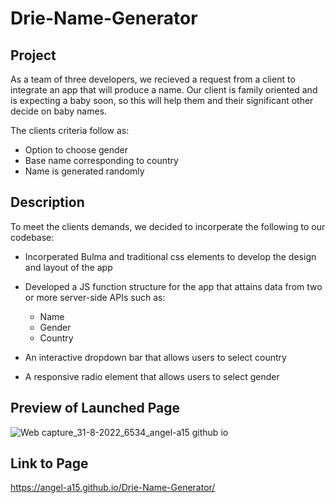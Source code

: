 # Drie-Name-Generator

## Project

As a team of three developers, we recieved a request from a client to integrate an app 
that will produce a name. Our client is family oriented and is expecting a baby
soon, so this will help them and their significant other decide on baby names.

The clients criteria follow as:

* Option to choose gender
* Base name corresponding to country
* Name is generated randomly

## Description

To meet the clients demands, we decided to incorperate the following to our codebase:

* Incorperated Bulma and traditional css elements to develop the design and layout of the app

* Developed a JS function structure for the app that attains data from two or more server-side APIs
such as: 
  * Name
  * Gender
  * Country
  
* An interactive dropdown bar that allows users to select country
* A responsive radio element that allows users to select gender

## Preview of Launched Page

![Web capture_31-8-2022_6534_angel-a15 github io](https://user-images.githubusercontent.com/106582411/187664756-7eba540e-cf43-45ac-8619-f629696ae953.jpeg)


## Link to Page
https://angel-a15.github.io/Drie-Name-Generator/
